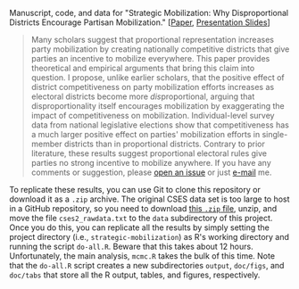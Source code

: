 Manuscript, code, and data for "Strategic Mobilization: Why Disproportional Districts Encourage Partisan Mobilization." [[Paper](http://www.carlislerainey.com/files/stratmob.pdf), [Presentation Slides](http://www.carlislerainey.com/wp-content/uploads/2012/09/stratmob_slides.pdf)]

> Many scholars suggest that proportional representation increases party mobilization by creating nationally competitive districts that give parties an incentive to mobilize everywhere. This paper provides theoretical and empirical arguments that bring this claim into question. I propose, unlike earlier scholars, that the positive effect of district competitiveness on party mobilization efforts increases as electoral districts become more *dis*proportional, arguing that disproportionality itself encourages mobilization by exaggerating the impact of competitiveness on mobilization. Individual-level survey data from national legislative elections show that competitiveness has a much larger positive effect on parties' mobilization efforts in single-member districts than in proportional districts. Contrary to prior literature, these results suggest proportional electoral rules give parties no strong incentive to mobilize anywhere.
If you have any comments or suggestion, please [open an issue](https://github.com/carlislerainey/strategic-mobilization/issues) or just [e-mail](mailto:carlislerainey@gmail.com) me.

To replicate these results, you can use Git to clone this repository or download it as a `.zip` archive. The original CSES data set is too large to host in a GitHub repository, so you need to download [this `.zip` file](http://www.cses.org/datacenter/module2/data/cses2.zip), unzip, and move the file `cses2_rawdata.txt` to the `data` subdirectory of this project. Once you do this, you can replicate all the results by simply setting the project directory (i.e., `strategic-mobilization`) as R's working directory and running the script `do-all.R`. Beware that this takes about 12 hours. Unfortunately, the main analysis, `mcmc.R` takes the bulk of this time. Note that the `do-all.R` script creates a new subdirectories `output`, `doc/figs`, and `doc/tabs` that store all the R output, tables, and figures, respectively.